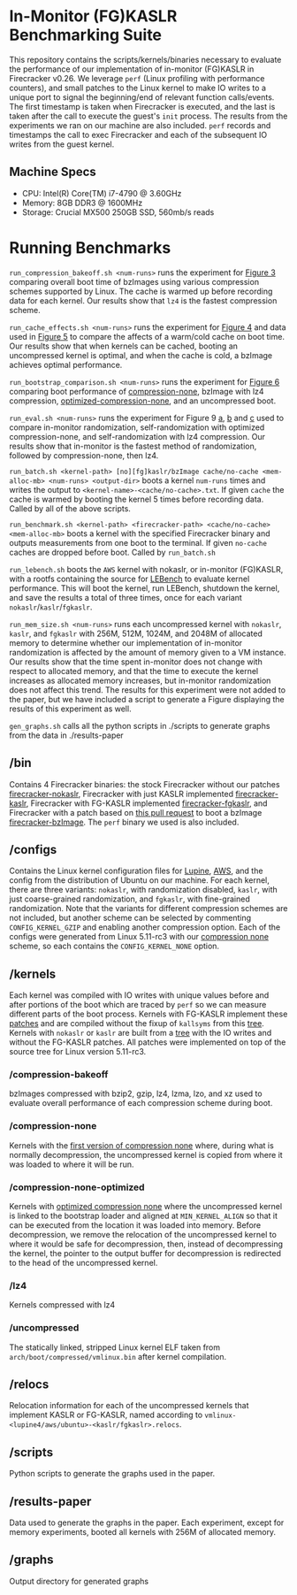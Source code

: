 # In-Monitor (FG)KASLR Benchmarking Suite
This repository contains the scripts/kernels/binaries necessary to evaluate the performance of our implementation of in-monitor (FG)KASLR in Firecracker v0.26. We leverage `perf` (Linux profiling with performance counters), and small patches to the Linux kernel to make IO writes to a unique port to signal the beginning/end of relevant function calls/events. The first timestamp is taken when Firecracker is executed, and the last is taken after the call to execute the guest's `init` process. The results from the experiments we ran on our machine are also included. `perf` records and timestamps the call to exec Firecracker and each of the subsequent IO writes from the guest kernel.
## Machine Specs
- CPU: Intel(R) Core(TM) i7-4790 @ 3.60GHz
- Memory: 8GB DDR3 @ 1600MHz
- Storage: Crucial MX500 250GB SSD, 560mb/s reads 


# Running Benchmarks
`run_compression_bakeoff.sh <num-runs>` runs the experiment for [Figure 3](./graphs/compression-bakeoff.pdf) comparing overall boot time of bzImages using various compression schemes supported by Linux. The cache is warmed up before recording data for each kernel. Our results show that `lz4` is the fastest compression scheme.

`run_cache_effects.sh <num-runs>` runs the experiment for [Figure 4](./graphs/overall-boot-breakdown.pdf) and data used in [Figure 5](./graphs/bootstrap-loader-breakdown.pdf) to compare the affects of a warm/cold cache on boot time. Our results show that when kernels can be cached, booting an uncompressed kernel is optimal, and when the cache is cold, a bzImage achieves optimal performance.

`run_bootstrap_comparison.sh <num-runs>` runs the experiment for [Figure 6](./graphs/compression-none-vs-lz4-overall.pdf) comparing boot performance of [compression-none](https://github.com/bencw12/linux/tree/compression-none-old), bzImage with lz4 compression, [optimized-compression-none](https://github.com/bencw12/linux/tree/compression-none), and an uncompressed boot.

`run_eval.sh <num-runs>` runs the experiment for Figure 9 [a](./graphs/lupine4-eval.pdf), [b](./graphs/aws-eval.pdf) and [c](./graphs/ubuntu-eval.pdf) used to compare in-monitor randomization, self-randomization with optimized compression-none, and self-randomization with lz4 compression. Our results show that in-monitor is the fastest method of randomization, followed by compression-none, then lz4. 

`run_batch.sh <kernel-path> [no][fg]kaslr/bzImage cache/no-cache <mem-alloc-mb> <num-runs> <output-dir>` boots a kernel `num-runs` times and writes the output to `<kernel-name>-<cache/no-cache>.txt`. If given `cache` the cache is warmed by booting the kernel 5 times before recording data. Called by all of the above scripts.

`run_benchmark.sh <kernel-path> <firecracker-path> <cache/no-cache> <mem-alloc-mb>` boots a kernel with the specified Firecracker binary and outputs measurements from one boot to the terminal. If given `no-cache` caches are dropped before boot. Called by `run_batch.sh`

`run_lebench.sh` boots the `AWS` kernel with nokaslr, or in-monitor (FG)KASLR, with a rootfs containing the source for [LEBench](https://github.com/LinuxPerfStudy/LEBench) to evaluate kernel performance. This will boot the kernel, run LEBench, shutdown the kernel, and save the results a total of three times, once for each variant `nokaslr`/`kaslr`/`fgkaslr`.

`run_mem_size.sh <num-runs>` runs each uncompressed kernel with `nokaslr`, `kaslr`, and `fgkaslr` with 256M, 512M, 1024M, and 2048M of allocated memory to determine whether our implementation of in-monitor randomization is affected by the amount of memory given to a VM instance. Our results show that the time spent in-monitor does not change with respect to allocated memory, and that the time to execute the kernel increases as allocated memory increases, but in-monitor randomization does not affect this trend. The results for this experiment were not added to the paper, but we have included a script to generate a Figure displaying the results of this experiment as well.

`gen_graphs.sh` calls all the python scripts in ./scripts to generate graphs from the data in ./results-paper

## /bin
Contains 4 Firecracker binaries: the stock Firecracker without our patches [firecracker-nokaslr](https://github.com/bencw12/firecracker/tree/stock), Firecracker with just KASLR implemented [firecracker-kaslr](https://github.com/bencw12/firecracker/tree/kaslr), Firecracker with FG-KASLR implemented [firecracker-fgkaslr](https://github.com/bencw12/firecracker/tree/fgkaslr), and Firecracker with a patch based on [this pull request](https://github.com/firecracker-microvm/firecracker/pull/670) to boot a bzImage [firecracker-bzImage](https://github.com/bencw12/firecracker/tree/bzImage). The `perf` binary we used is also included.
## /configs
Contains the Linux kernel configuration files for [Lupine](https://systems-seminar-uiuc.github.io/spring20/content/a-linux-in-unikernel-clothing.pdf), [AWS](https://github.com/bencw12/firecracker/blob/stock/resources/microvm-kernel-x86_64.config), and the config from the distribution of Ubuntu on our machine. For each kernel, there are three variants: `nokaslr`, with randomization disabled, `kaslr`, with just coarse-grained randomization, and `fgkaslr`, with fine-grained randomization. Note that the variants for different compression schemes are not included, but another scheme can be selected by commenting `CONFIG_KERNEL_GZIP` and enabling another compression option. Each of the configs were generated from Linux 5.11-rc3 with our [compression none](https://github.com/bencw12/linux/tree/compression-none) scheme, so each contains the `CONFIG_KERNEL_NONE` option.
## /kernels
Each kernel was compiled with IO writes with unique values before and after portions of the boot which are traced by `perf` so we can measure different parts of the boot process. Kernels with FG-KASLR implement these [patches](https://github.com/kaccardi/linux/tree/fg-kaslr) and are compiled without the fixup of `kallsyms` from this [tree](https://github.com/bencw12/linux/tree/perf-timestamps-fgkaslr-no-kallsyms). Kernels with `nokaslr` or `kaslr`
are built from a [tree](https://github.com/bencw12/linux/tree/perf-timestamps-kaslr) with the IO writes and without the FG-KASLR patches. All patches were implemented on top of the source tree for Linux version 5.11-rc3.
### /compression-bakeoff
bzImages compressed with bzip2, gzip, lz4, lzma, lzo, and xz used to evaluate overall performance of each compression scheme during boot. 
### /compression-none
Kernels with the [first version of compression none](https://github.com/bencw12/linux/tree/compression-none-old) where, during what is normally decompression, the uncompressed kernel is copied from where it was loaded to where it will be run.
### /compression-none-optimized
Kernels with [optimized compression none](https://github.com/bencw12/linux/tree/compression-none) where the uncompressed kernel is linked to the bootstrap loader and aligned at `MIN_KERNEL_ALIGN` so that it can be executed from the location it was loaded into memory. Before decompression, we remove the relocation of the uncompressed kernel to where it would be safe for decompression, then, instead of decompressing the kernel, the pointer to the output buffer for decompression is redirected to the head of the uncompressed kernel.
### /lz4
Kernels compressed with lz4
### /uncompressed
The statically linked, stripped Linux kernel ELF taken from `arch/boot/compressed/vmlinux.bin` after kernel compilation.
## /relocs
Relocation information for each of the uncompressed kernels that implement KASLR or FG-KASLR, named according to `vmlinux-<lupine4/aws/ubuntu>-<kaslr/fgkaslr>.relocs`.
## /scripts
Python scripts to generate the graphs used in the paper.

## /results-paper
Data used to generate the graphs in the paper. Each experiment, except for memory experiments, booted all kernels with 256M
of allocated memory.

## /graphs
Output directory for generated graphs
